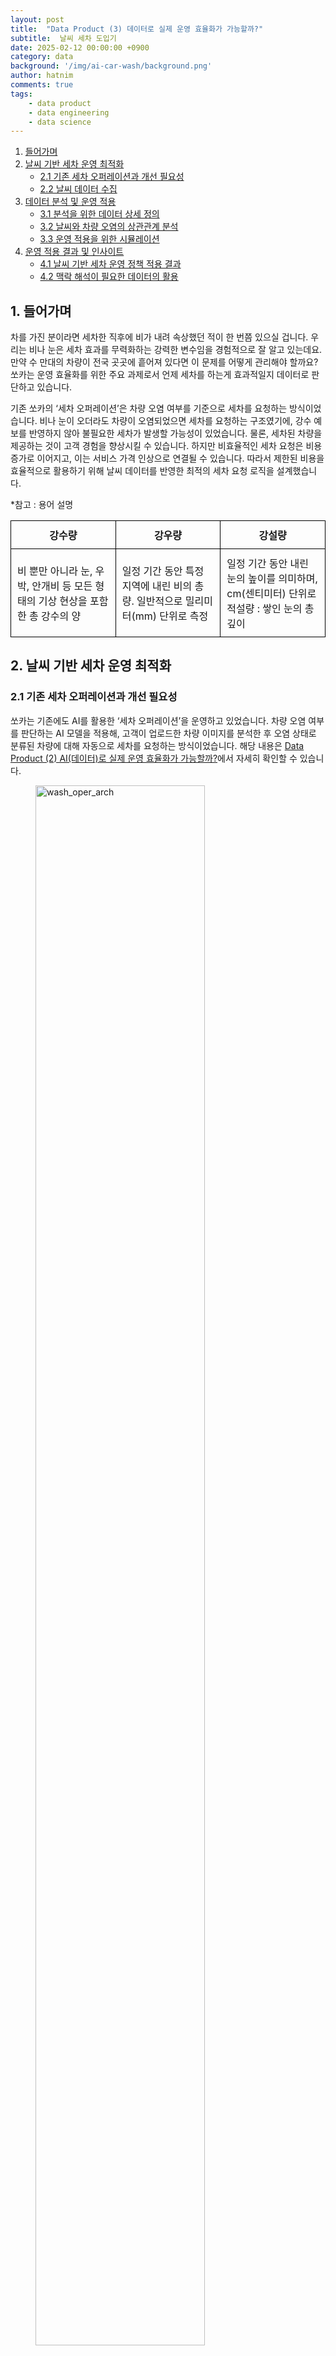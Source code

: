 ```yaml
---
layout: post
title:  "Data Product (3) 데이터로 실제 운영 효율화가 가능할까?"
subtitle:  날씨 세차 도입기
date: 2025-02-12 00:00:00 +0900
category: data
background: '/img/ai-car-wash/background.png' 
author: hatnim
comments: true
tags:
    - data product
    - data engineering
    - data science
---
```


1. [들어가며](#1-들어가며)
2. [날씨 기반 세차 운영 최적화](#2-날씨-기반-세차-운영-최적화)
   - [2.1 기존 세차 오퍼레이션과 개선 필요성](#21-기존-세차-오퍼레이션과-개선-필요성)
   - [2.2 날씨 데이터 수집](#22-날씨-데이터-수집)
3. [데이터 분석 및 운영 적용](#3-데이터-분석-및-운영-적용)
   - [3.1 분석을 위한 데이터 상세 정의](#31-분석을-위한-데이터-상세-정의)
   - [3.2 날씨와 차량 오염의 상관관계 분석](#32-날씨와-차량-오염의-상관관계-분석)
   - [3.3 운영 적용을 위한 시뮬레이션](#33-운영-적용을-위한-시뮬레이션)
4. [운영 적용 결과 및 인사이트](#4-운영-적용-결과-및-인사이트)
   - [4.1 날씨 기반 세차 운영 정책 적용 결과](#41-날씨-기반-세차-운영-정책-적용-결과)
   - [4.2 맥락 해석이 필요한 데이터의 활용](#42-맥락-해석이-필요한-데이터의-활용)


## 1. 들어가며

차를 가진 분이라면 세차한 직후에 비가 내려 속상했던 적이 한 번쯤 있으실 겁니다. 우리는 비나 눈은 세차 효과를 무력화하는 강력한 변수임을 경험적으로 잘 알고 있는데요. 만약 수 만대의 차량이 전국 곳곳에 흩어져 있다면 이 문제를 어떻게 관리해야 할까요? 쏘카는 운영 효율화를 위한 주요 과제로서 언제 세차를 하는게 효과적일지 데이터로 판단하고 있습니다.

기존 쏘카의 ‘세차 오퍼레이션’은 차량 오염 여부를 기준으로 세차를 요청하는 방식이었습니다. 비나 눈이 오더라도 차량이 오염되었으면 세차를 요청하는 구조였기에, 강수 예보를 반영하지 않아 불필요한 세차가 발생할 가능성이 있었습니다. 물론, 세차된 차량을 제공하는 것이 고객 경험을 향상시킬 수 있습니다. 하지만 비효율적인 세차 요청은 비용 증가로 이어지고, 이는 서비스 가격 인상으로 연결될 수 있습니다. 따라서 제한된 비용을 효율적으로 활용하기 위해 날씨 데이터를 반영한 최적의 세차 요청 로직을 설계했습니다.

*참고 : 용어 설명

| 강수량 | 강우량 | 강설량 |
| --- | --- | --- |
| 비 뿐만 아니라 눈, 우박, 안개비 등 모든 형태의 기상 현상을 포함한 총 강수의 양 | 일정 기간 동안 특정 지역에 내린 비의 총량. 일반적으로 밀리미터(mm) 단위로 측정 | 일정 기간 동안 내린 눈의 높이를 의미하며, cm(센티미터) 단위로 <br> 적설량 : 쌓인 눈의 총 깊이


<style>
  table {
    width: 100%;
    border-collapse: collapse;
  }
  th, td {
    width: 33.33%;
    border: 1px solid black;
    padding: 10px;
  }
</style>

## 2. 날씨 기반 세차 운영 최적화

### 2.1 기존 세차 오퍼레이션과 개선 필요성

쏘카는 기존에도 AI를 활용한 ‘세차 오퍼레이션’을 운영하고 있었습니다. 차량 오염 여부를 판단하는 AI 모델을 적용해, 고객이 업로드한 차량 이미지를 분석한 후 오염 상태로 분류된 차량에 대해 자동으로 세차를 요청하는 방식이었습니다. 해당 내용은 [Data Product (2) AI(데이터)로 실제 운영 효율화가 가능할까?](https://tech.socarcorp.kr/data/2024/03/11/ai-car-wash.html)에서 자세히 확인할 수 있습니다. 

<figure >
  <img src="/img/2025-02-12-weather-wash/세차_아키텍처.png" alt="wash_oper_arch" style="width: 80%; height: auto;">
  <p style='text-align: center; color: #646f7c;'>‘세차 오퍼레이션’ 아키텍쳐</p>
</figure>


하지만 기존 방식은 날씨 요인을 고려하지 않아 불필요한 세차 요청이 발생하는 문제가 있었습니다. 현장에서 비나 눈이 차량 오염에 미치는 영향에 대한 경험적 인식은 있었지만, 이를 정량적으로 분석해 운영 정책으로 반영한 사례는 없었습니다. 세차 최적화를 위해 강수 예보를 반영하면 운영 비용 절감이 가능할 것으로 기대되었고, 날씨와 차량 오염 간의 관계를 검증하여 이를 반영하는 것이 핵심 목표였습니다.

### 2.2 날씨 데이터 수집

날씨 데이터를 활용하여 운영 프로세스를 개선하려면, 단순한 실험적 분석이 아니라 안정적이고 주기적인 데이터 수집과 정제가 필수적입니다. 기존에도 기상청 API를 통해 날씨 데이터를 적재했지만, 데이터 적재 실패가 빈번했고 원인 분석도 어려웠습니다. 이는 외부 데이터 자체의 문제뿐만 아니라, 급하게 요구되는 특정 데이터만 단편적으로 적재한 결과 데이터 관리가 체계적이지 않았기 때문입니다.

이를 해결하기 위해 데이터 사용자들과 논의하여, 활용 목적에 맞춰 데이터셋을 재구성하고 ‘단기 예보’ 데이터를 중심으로 날씨 데이터를 정리했습니다. 이후 데이터 엔지니어링팀이 다양한 적재 방식을 시도하며 안정적인 적재 환경을 구축했습니다.

## 3. 데이터 분석 및 운영 적용

### 3.1 분석을 위한 데이터 상세 정의

날씨 데이터는 직관적으로 이해하기 쉬우나, 실제 운영 적용을 위해서는 명확한 기준이 필요합니다. 예를 들어 ‘비가 온다’는 정보도 개인이 우산을 챙길지 결정하는 것과 야구 경기가 취소될지를 판단하는 맥락에서는 서로 다른 기준이 적용됩니다.

또한, 날씨 정보는 행정구역 단위로 제공되지만, 실제 기상 현상은 행정 경계를 따르지 않기에 ‘서울의 날씨’가 서울 내 모든 차량에 동일하게 적용된다고 볼 수 없습니다. 따라서 데이터 활용 목적에 맞춰 최적의 기준을 설정해야 합니다. 운영 단위가 너무 넓으면 날씨의 영향을 제대로 반영하기 어렵고, 너무 좁으면 관리 부담이 커지기 때문입니다.

`우리가 알고있는 ‘서울 날씨’는 실제로는 '중구 을지로'의 날씨입니다.`
![날씨_지도.png](/img/2025-02-12-weather-wash/날씨_지도.png) 

`요즘 같이 국지성 호우가 잦아지는 환경에서는 지역을 구분하는 기준이 더욱 고민되었습니다.`
![날씨_하늘.png](/img/2025-02-12-weather-wash/날씨_하늘.png)

결론적으로 날씨 데이터를 세차 요청 로직에 적용하기 위해, 전국의 종관기상관측소(ASOS)를 기준으로 특정 시점의 차량 위치와 가장 가까운 기상관측소의 데이터를 연결하는 방식을 채택했습니다. 기상 상태를 대표하는 지역 단위의 선정이 쉽지 않고 또 전국 각지의 행정구역의 경계를 그대로 위치 정보로 변환하여, 이를 차량의 위치 정보와 결합하는 것은 매우 방대한 데이터 처리를 필요로 하기 때문입니다. 차량과 가장 가까운 지점의 기상 정보를 반영하는 방식은 이러한 문제를 해결하면서도 차량과 가장 가까운 지점의 기상 정보를 반영하는 데 가장 합리적이라고 판단했습니다.
<figure style="display: flex; justify-content: center; gap: 10px;">
  <img src="/img/2025-02-12-weather-wash/날씨_한반도_왼.png" alt="날씨_한반도_왼" style="width: 50%; height: auto;">
  <img src="/img/2025-02-12-weather-wash/날씨_한반도_오.png" alt="날씨_한반도_오" style="width: 50%; height: auto;">
</figure>

`종관기상관측소(ASOS) 기준으로 반경 최대 32km이내의 차량 추출해 적용한다면 데이터가 누락되는 구간없이 차와 날씨를 연결할 수 있다고 판단했습니다.`

### 3.2 날씨와 차량 오염의 상관관계 분석

날씨가 차량 오염에 미치는 영향을 검증하기 위해, 강수량과 차량 오염도를 비교하는 분석을 진행했습니다. 분석에 있어 큰 고민은 강수량을 누적값으로 볼지, 특정 시간대의 값으로 볼지, 그리고 강수의 영향을 받는 시간 범위를 어떻게 설정할지였습니다.

단순히 하루 총 강수량을 기준으로 하면 특정 시간대의 집중 호우 영향을 놓칠 수 있고, 반대로 특정 시간대만 고려하면 지속적인 강수 효과를 반영하기 어렵습니다. 이를 해결하기 위해 강수량의 누적값과 시간당 최대값을 비교하며 차량 오염 변화를 분석한 결과, 시간당 최대 강수량이 차량 오염을 활용하는 것이 가장 적절하다는 결론을 내렸습니다.

이에 따라 날씨와 차량을 연결하는데 아래와 같은 기준을 설정했습니다.

- **‘비를 맞았다’의 정의**
    - 가장 가까운 종관기상관측소 기준, 하루 중 시간당 강우량이 3mm 이상인 지역에 ±2시간 이내 존재한 차량
- **‘눈을 맞았다’의 정의**
    - 가장 가까운 종관기상관측소 기준, 하루 중 시간당 적설량이 1cm 이상인 지역에 ±2시간 이내 존재한 차량

이 기준을 통해 강수량이 차량 오염에 미치는 실질적인 영향을 반영할 수 있었습니다. 분석 결과, 눈을 맞은 차량은 오염될 확률이 높아 세차 요청 로직을 유지하는 것이 타당했습니다. 반면, **강우량이 일정 수준 이상일 경우, 차량이 외부 존에 있는 경우 차량 외관이 자연적으로 세척되는 경향이 나타났으며, 이에 따라 해당 차량의 세차 요청을 보류하는 것이 운영적으로 더 효율적이라는 결론을 도출했습니다.** 


`'비를 맞은' 차량은 외관이 세척되는 효과가 있어, 세차 필요 여부를 다시 고려하게 됐습니다.`
![비_맞은_차량.png](/img/2025-02-12-weather-wash/비_맞은_차량.png) 

 `‘눈을 맞은' 차량은 오염되는 경향이 있어, 기존 오염 판단에 따라 그대로 세차를 요청할 필요가 있었습니다.`
![눈맞은차.jpg](/img/2025-02-12-weather-wash/눈맞은차.jpg)

### 3.3 운영 적용을 위한 시뮬레이션

**관측치와 예측치의 비교**

분석 결과를 운영에 반영하기 위해서는, 다시 관측된 강수량 데이터가 아니라 예측치인 일기 예보 데이터를 활용하는 방식으로 로직을 최적화해야 했습니다. 오늘 세차를 요청할지 말지는 예보를 기준으로 사전에 판단되어야 하기 때문입니다. 

먼저 기존 ‘세차 오퍼레이션’의 운영 시점에 맞춰, 새벽 5시에 업데이트된 단기 예보를 기준으로 당일 6시~23시의 강수량과 강수 확률을 활용하는 방식이 가장 적절하다고 판단했습니다.

**단기 예보**

| **예보 기간** | **발표 주기**                                    | **내용** |
| --- |----------------------------------------------| --- |
| 발표 시점으로부터 3일 이내 | 하루 8회 <br> (02, 05, 08, 11, 14, 17, 20, 23시) | 정시 기온, 최고·최저기온, 강수형태, 강수확률, 강수량, 적설, 하늘상태, 풍향, 풍속, 습도, 파고 등 12개 요소를 1시간 단위로 제공 |

앞선 분석을 통해 시간당 3mm 이상의 강수량이 차량 오염에 영향을 미친다는 기준을 설정했지만, 실제 운영에서 활용하기 위해서는 더 정밀한 조건이 필요했습니다. 이에 따라 시간당 강수량(Nmm)과 강수 확률(N%)을 조정하며, 관측된 날씨 데이터와 예측된 데이터가 얼마나 일치하는지 검토했습니다. 또한, 단순히 예측 정확도를 확인하는 것을 넘어 각 기준에 따라 세차 요청을 보류할 경우 실제 운영 비용 절감 효과가 얼마나 발생하는지도 확인했습니다. 이 분석을 통해 예측 정확도와 기대 효과 규모의 최적점이 되는 시간당 강수량(Nmm)과 강수 확률(N%)을 정의했습니다.

**운영 적용을 위한 시뮬레이션**

추가로 실제 운영에 반영하기 전, 새로운 정책 적용이 세차 요청 프로세스에 미치는 영향을 정량적으로 검토할 필요가 있었습니다. 특히, 연속적인 강수 이벤트로 인해 세차 요청이 한꺼번에 몰리는 현상이 발생하는지 확인하는 것이 중요했습니다.

비가 오는 동안 세차 요청을 지연시키고, 날씨가 맑아지면 기 발행된 세차 요청을 수행하는 방식으로 시뮬레이션을 진행했습니다.

![운영_시뮬레이션.png](/img/2025-02-12-weather-wash/운영_시뮬레이션.png) 

이를 전국 데이터를 기반으로 비가 자주 내린 한 달 동안 적용한 결과, 강수 예보를 반영했을 때 세차 요청 건수가 감소하는 효과가 명확히 확인되었습니다. 또한, 강수 종료 후 요청이 한꺼번에 몰려 운영 부담이 커지는 현상은 발생하지 않았습니다. 이는 세차 요청이 매일 모든 차량에 대해 발생하지 않고, 기존에도 처리되지 않은 요청이 반복적으로 발생하는 구조 때문인 것으로 파악했습니다.

![운영_시뮬레이션2.png](/img/2025-02-12-weather-wash/운영_시뮬레이션2.png) 

## 4. 운영 적용 결과 및 인사이트

### 4.1 날씨 기반 세차 운영 정책 적용 결과

최종적으로, 새벽 5시 기준 업데이트된 단기 예보 데이터를 기반으로 당일 6시~23시의 시간별 강수량과 강수 확률이 특정 기준을 초과하는 경우, 해당 지역의 차량 외부 세차 요청을 보류하는 로직을 추가했습니다. 이 로직은 1년 이상 안정적으로 운영되었으며, 기존 운영 조건들보다 운영 효율화에 강력한 영향을 미치는 변수로 확인되었습니다. 또한, 이를 통한 비용 절감 효과 역시 확인할 수 있었습니다.

### 4.2 맥락 해석이 필요한 데이터의 활용

비 오는 날 세차가 비효율적이라는 것은 상식처럼 여겨집니다. 그러나 이를 데이터 기반 의사결정으로 전환하려면, 직관적인 개념을 데이터로 해석할 수 있는 기준을 설정하고, 이를 정량적으로 검증하는 과정이 필요합니다.

날씨 데이터와 차량 위치 데이터는 개별적으로는 정형화된 정보지만, 실제 세차 운영 의사결정에 활용하려면 여러 변수를 종합적으 고려하는 맥락적 해석이 필요합니다. 예를 들어, ‘오늘 서울에 비가 온다’는 단순한 정보처럼 보이지만, 이를 유의미한 기준으로 변환하려면 강수량, 강수 확률, 지역별 차이, 시간대 등 다양한 요소를 함께 고려해야 합니다. 본 프로젝트에서는 이러한 복합적인 변수를 통합하여 의사결정 기준을 수립하고, 이를 바탕으로 정형화된 결과를 도출하는 것이 핵심이었습니다. 이를 통해 내부 이해관계자들과 공감대를 형성하고, 운영에 실질적으로 적용할 수 있도록 설득력을 높였습니다.

또한, 데이터 기반으로 문제를 구조화했기 때문에 적용 이후에도 지속적인 개선이 가능했습니다. 새로운 정보가 추가되거나 전략적 의사결정이 필요할 때, 설정한 기준을 조정하여 예상되는 영향을 평가하고 최적의 결정을 내릴 수 있었습니다. 단순한 데이터 분석에 그치는 것이 아니라, 이를 실제 운영에 적용하고 목표하는 결과를 도출할 수 있는지 검증하는 과정까지 포함하는 것이 중요했습니다.

이처럼 현실의 문제를 데이터로 해결하려면, 단순한 데이터 수집과 분석을 넘어 다양한 변수를 고려하여 의미를 해석하고 설득력 있는 기준을 마련해야 합니다. 또한, 이를 바탕으로 최적화된 의사결정 체계를 구축하는 것이 필수적임을 다시 한번 확인할 수 있었습니다.